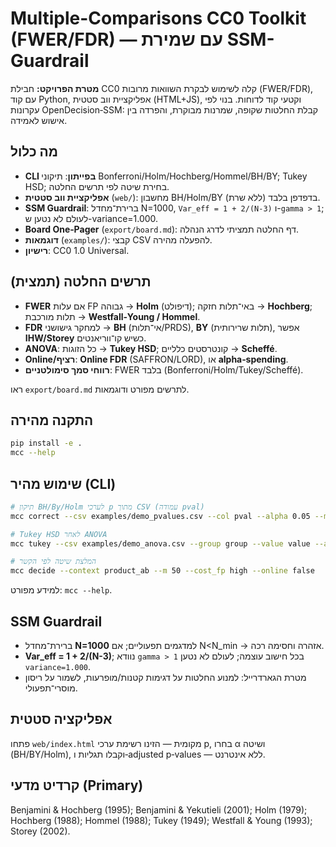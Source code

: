 # Multiple-Comparisons CC0 Toolkit (FWER/FDR) — עם שמירת SSM-Guardrail

**מטרת הפרויקט:** חבילת CC0 קלה לשימוש לבקרת השוואות מרובות (FWER/FDR), עם קוד Python, אפליקציית ווב סטטית (HTML+JS), 
וקטעי קוד לדוחות. בנוי לפי עקרונות OpenDecision‑SSM: קבלת החלטות שקופה, שמרנות מבוקרת, והפרדה בין אישוש לאמידה.

## מה כלול
- **CLI בפייתון**: תיקוני Bonferroni/Holm/Hochberg/Hommel/BH/BY; Tukey HSD; בחירת שיטה לפי תרשים החלטה.
- **אפליקציית ווב סטטית** (`web/`): מחשבון BH/Holm/BY בדפדפן בלבד (ללא שרת).
- **SSM Guardrail**: ברירת־מחדל N=1000, `Var_eff = 1 + 2/(N-3)` ו-`gamma > 1`; לעולם לא נטען ש-variance=1.000.
- **Board One‑Pager** (`export/board.md`): דף החלטה תמציתי לדרג הנהלה.
- **דוגמאות** (`examples/`): קבצי CSV להפעלה מהירה.
- **רישיון**: CC0 1.0 Universal.

## תרשים החלטה (תמצית)
- **FWER** אם עלות FP גבוהה → **Holm** (דיפולט); באי־תלות חזקה → **Hochberg**; תלות מורכבת → **Westfall‑Young / Hommel**.
- **FDR** למחקר גישושני → **BH** (אי־תלות/PRDS), **BY** (תלות שרירותית), אפשר **IHW/Storey** כשיש קו־ווריאנטים.
- **ANOVA**: כל הזוגות → **Tukey HSD**; קונטרסטים כלליים → **Scheffé**.
- **Online/רציף**: **Online FDR** (SAFFRON/LORD), או **alpha‑spending**.
- **רווחי סמך סימולטניים**: FWER בלבד (Bonferroni/Holm/Tukey/Scheffé).

ראו `export/board.md` לתרשים מפורט ודוגמאות.

## התקנה מהירה
```bash
pip install -e .
mcc --help
```

## שימוש מהיר (CLI)
```bash
# תיקון BH/By/Holm לערכי p מתוך CSV (עמודה pval)
mcc correct --csv examples/demo_pvalues.csv --col pval --alpha 0.05 --method fdr_bh --out results_bh.csv

# Tukey HSD לאחר ANOVA
mcc tukey --csv examples/demo_anova.csv --group group --value value --alpha 0.05

# המלצת שיטה לפי הקשר
mcc decide --context product_ab --m 50 --cost_fp high --online false
```
למידע מפורט: `mcc --help`.

## SSM Guardrail
- ברירת־מחדל **N=1000** למדגמים תפעוליים; אם N<N_min → אזהרה וחסימה רכה.
- **Var_eff = 1 + 2/(N-3)**; נוודא `gamma > 1` בכל חישוב עוצמה; לעולם לא נטען `variance=1.000`.
- מטרת הגארדרייל: למנוע החלטות על דגימות קטנות/מופרעות, לשמור על ריסון מוסרי־תפעולי.

## אפליקציה סטטית
פתחו `web/index.html` מקומית — הזינו רשימת ערכי p, בחרו α ושיטה (BH/BY/Holm), וקבלו תגליות ו‑adjusted p‑values — ללא אינטרנט.

## קרדיט מדעי (Primary)
Benjamini & Hochberg (1995); Benjamini & Yekutieli (2001); Holm (1979); Hochberg (1988); Hommel (1988); Tukey (1949); Westfall & Young (1993); Storey (2002).
